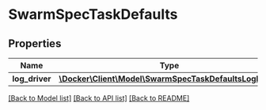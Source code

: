 # SwarmSpecTaskDefaults

## Properties
Name | Type | Description | Notes
------------ | ------------- | ------------- | -------------
**log_driver** | [**\Docker\Client\Model\SwarmSpecTaskDefaultsLogDriver**](SwarmSpecTaskDefaultsLogDriver.md) |  | [optional] 

[[Back to Model list]](../../README.md#documentation-for-models) [[Back to API list]](../../README.md#documentation-for-api-endpoints) [[Back to README]](../../README.md)

